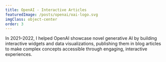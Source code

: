 ```yaml
---
title: OpenAI - Interactive Articles
featuredImage: /posts/openai/oai-logo.svg
imgClass: object-center
order: 3
---
```


In 2021–2022, I helped OpenAI showcase novel generative AI by building interactive widgets and data visualizations, publishing them in blog articles to make complex concepts accessible through engaging, interactive experiences.